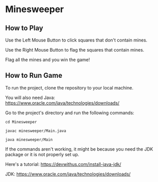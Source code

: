 # Minesweeper

## How to Play
Use the Left Mouse Button to click squares that don't contain mines. 

Use the Right Mouse Button to flag the squares that contain mines. 

Flag all the mines and you win the game!

## How to Run Game

To run the project, clone the repository to your local machine. 

You will also need Java: https://www.oracle.com/java/technologies/downloads/

Go to the project's directory and run the following commands:

`cd Minesweeper`

`javac minesweeper/Main.java`

`java minesweeper/Main`

If the commands aren't working, it might be because you need the JDK package or it is not properly set up. 

Here's a tutorial: https://devwithus.com/install-java-jdk/

JDK: https://www.oracle.com/java/technologies/downloads/
